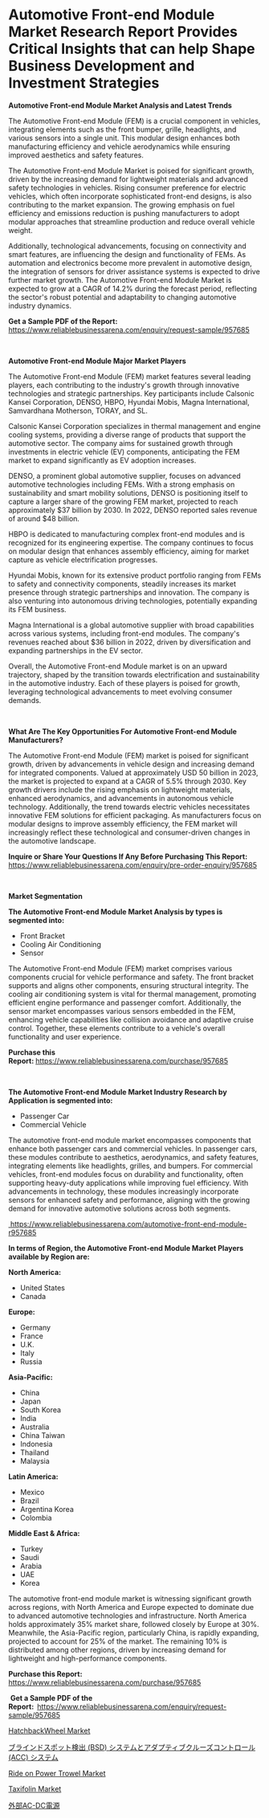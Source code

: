 <p><h1>Automotive Front-end Module Market Research Report Provides Critical Insights that can help Shape Business Development and Investment Strategies</h1></p><p><strong>Automotive Front-end Module Market Analysis and Latest Trends</strong></p>
<p><p>The Automotive Front-end Module (FEM) is a crucial component in vehicles, integrating elements such as the front bumper, grille, headlights, and various sensors into a single unit. This modular design enhances both manufacturing efficiency and vehicle aerodynamics while ensuring improved aesthetics and safety features.</p><p>The Automotive Front-end Module Market is poised for significant growth, driven by the increasing demand for lightweight materials and advanced safety technologies in vehicles. Rising consumer preference for electric vehicles, which often incorporate sophisticated front-end designs, is also contributing to the market expansion. The growing emphasis on fuel efficiency and emissions reduction is pushing manufacturers to adopt modular approaches that streamline production and reduce overall vehicle weight.</p><p>Additionally, technological advancements, focusing on connectivity and smart features, are influencing the design and functionality of FEMs. As automation and electronics become more prevalent in automotive design, the integration of sensors for driver assistance systems is expected to drive further market growth. The Automotive Front-end Module Market is expected to grow at a CAGR of 14.2% during the forecast period, reflecting the sector's robust potential and adaptability to changing automotive industry dynamics.</p></p>
<p><strong>Get a Sample PDF of the Report:&nbsp;</strong> <a href="https://www.reliablebusinessarena.com/enquiry/request-sample/957685">https://www.reliablebusinessarena.com/enquiry/request-sample/957685</a></p>
<p>&nbsp;</p>
<p><strong>Automotive Front-end Module Major Market Players</strong></p>
<p><p>The Automotive Front-end Module (FEM) market features several leading players, each contributing to the industry's growth through innovative technologies and strategic partnerships. Key participants include Calsonic Kansei Corporation, DENSO, HBPO, Hyundai Mobis, Magna International, Samvardhana Motherson, TORAY, and SL.</p><p>Calsonic Kansei Corporation specializes in thermal management and engine cooling systems, providing a diverse range of products that support the automotive sector. The company aims for sustained growth through investments in electric vehicle (EV) components, anticipating the FEM market to expand significantly as EV adoption increases.</p><p>DENSO, a prominent global automotive supplier, focuses on advanced automotive technologies including FEMs. With a strong emphasis on sustainability and smart mobility solutions, DENSO is positioning itself to capture a larger share of the growing FEM market, projected to reach approximately $37 billion by 2030. In 2022, DENSO reported sales revenue of around $48 billion.</p><p>HBPO is dedicated to manufacturing complex front-end modules and is recognized for its engineering expertise. The company continues to focus on modular design that enhances assembly efficiency, aiming for market capture as vehicle electrification progresses.</p><p>Hyundai Mobis, known for its extensive product portfolio ranging from FEMs to safety and connectivity components, steadily increases its market presence through strategic partnerships and innovation. The company is also venturing into autonomous driving technologies, potentially expanding its FEM business.</p><p>Magna International is a global automotive supplier with broad capabilities across various systems, including front-end modules. The company's revenues reached about $36 billion in 2022, driven by diversification and expanding partnerships in the EV sector.</p><p>Overall, the Automotive Front-end Module market is on an upward trajectory, shaped by the transition towards electrification and sustainability in the automotive industry. Each of these players is poised for growth, leveraging technological advancements to meet evolving consumer demands.</p></p>
<p>&nbsp;</p>
<p><strong>What Are The Key Opportunities For Automotive Front-end Module Manufacturers?</strong></p>
<p><p>The Automotive Front-end Module (FEM) market is poised for significant growth, driven by advancements in vehicle design and increasing demand for integrated components. Valued at approximately USD 50 billion in 2023, the market is projected to expand at a CAGR of 5.5% through 2030. Key growth drivers include the rising emphasis on lightweight materials, enhanced aerodynamics, and advancements in autonomous vehicle technology. Additionally, the trend towards electric vehicles necessitates innovative FEM solutions for efficient packaging. As manufacturers focus on modular designs to improve assembly efficiency, the FEM market will increasingly reflect these technological and consumer-driven changes in the automotive landscape.</p></p>
<p><strong>Inquire or Share Your Questions If Any Before Purchasing This Report:</strong> <a href="https://www.reliablebusinessarena.com/enquiry/pre-order-enquiry/957685">https://www.reliablebusinessarena.com/enquiry/pre-order-enquiry/957685</a></p>
<p>&nbsp;</p>
<p><strong>Market Segmentation</strong></p>
<p><strong>The Automotive Front-end Module Market Analysis by types is segmented into:</strong></p>
<p><ul><li>Front Bracket</li><li>Cooling Air Conditioning</li><li>Sensor</li></ul></p>
<p><p>The Automotive Front-end Module (FEM) market comprises various components crucial for vehicle performance and safety. The front bracket supports and aligns other components, ensuring structural integrity. The cooling air conditioning system is vital for thermal management, promoting efficient engine performance and passenger comfort. Additionally, the sensor market encompasses various sensors embedded in the FEM, enhancing vehicle capabilities like collision avoidance and adaptive cruise control. Together, these elements contribute to a vehicle's overall functionality and user experience.</p></p>
<p><strong>Purchase this Report:&nbsp;</strong><a href="https://www.reliablebusinessarena.com/purchase/957685">https://www.reliablebusinessarena.com/purchase/957685</a></p>
<p>&nbsp;</p>
<p><strong>The Automotive Front-end Module Market Industry Research by Application is segmented into:</strong></p>
<p><ul><li>Passenger Car</li><li>Commercial Vehicle</li></ul></p>
<p><p>The automotive front-end module market encompasses components that enhance both passenger cars and commercial vehicles. In passenger cars, these modules contribute to aesthetics, aerodynamics, and safety features, integrating elements like headlights, grilles, and bumpers. For commercial vehicles, front-end modules focus on durability and functionality, often supporting heavy-duty applications while improving fuel efficiency. With advancements in technology, these modules increasingly incorporate sensors for enhanced safety and performance, aligning with the growing demand for innovative automotive solutions across both segments.</p></p>
<p><a href="https://www.reliablebusinessarena.com/automotive-front-end-module-r957685">&nbsp;https://www.reliablebusinessarena.com/automotive-front-end-module-r957685</a></p>
<p><strong>In terms of Region, the Automotive Front-end Module Market Players available by Region are:</strong></p>
<p>
    <p> <strong> North America: </strong>
        <ul>
            <li>United States</li>
            <li>Canada</li>
        </ul>
        </p> 
    <p> <strong> Europe: </strong>
        <ul>
            <li>Germany</li>
            <li>France</li>
            <li>U.K.</li>
            <li>Italy</li>
            <li>Russia</li>
        </ul>
        </p> 
    <p> <strong> Asia-Pacific: </strong>
        <ul>
            <li>China</li>
            <li>Japan</li>
            <li>South Korea</li>
            <li>India</li>
            <li>Australia</li>
            <li>China Taiwan</li>
            <li>Indonesia</li>
            <li>Thailand</li>
            <li>Malaysia</li>
        </ul>
        </p> 
    <p> <strong> Latin America: </strong>
        <ul>
            <li>Mexico</li>
            <li>Brazil</li>
            <li>Argentina Korea</li>
            <li>Colombia</li>
        </ul>
        </p> 
    <p> <strong> Middle East & Africa: </strong>
        <ul>
            <li>Turkey</li>
            <li>Saudi</li>
            <li>Arabia</li>
            <li>UAE</li>
            <li>Korea</li>
        </ul>
    </p>
    </p>
<p><p>The automotive front-end module market is witnessing significant growth across regions, with North America and Europe expected to dominate due to advanced automotive technologies and infrastructure. North America holds approximately 35% market share, followed closely by Europe at 30%. Meanwhile, the Asia-Pacific region, particularly China, is rapidly expanding, projected to account for 25% of the market. The remaining 10% is distributed among other regions, driven by increasing demand for lightweight and high-performance components.</p></p>
<p><strong>Purchase this Report: </strong><a href="https://www.reliablebusinessarena.com/purchase/957685">https://www.reliablebusinessarena.com/purchase/957685</a></p>
<p>&nbsp;<strong>Get a Sample PDF of the Report:&nbsp;&nbsp;</strong><a href="https://www.reliablebusinessarena.com/enquiry/request-sample/957685">https://www.reliablebusinessarena.com/enquiry/request-sample/957685</a></p>
<p><strong></strong></p>
<p><p><a href="https://issuu.com/reportprime-2/docs/hatchbackwheel-market-size-2030.ppt_2431e53449e7ed">HatchbackWheel Market</a></p><p><a href="https://medium.com/@dfg5fff/blind-spot-detection-bsd-system-and-adaptive-cruise-control-acc-system-da7bae98c801">ブラインドスポット検出 (BSD) システムとアダプティブクルーズコントロール (ACC) システム</a></p><p><a href="https://medium.com/@mariedawsonv3/market-trends-in-the-global-ride-on-power-trowel-market-forecast-and-analysis-2024-2031-5c499ebf9ee9">Ride on Power Trowel Market</a></p><p><a href="https://medium.com/@dellkoepp_34276/the-global-market-overview-of-the-taxifolin-market-provides-a-unique-perspective-on-the-key-e3ebebc74b19">Taxifolin Market</a></p><p><a href="https://medium.com/@dfg5fff/external-ac-dc-power-market-%E3%81%AF-%E3%82%B3%E3%82%B9%E3%83%88%E7%AE%A1%E7%90%86%E3%81%A8%E5%8A%B9%E7%8E%87%E5%90%91%E4%B8%8A%E3%82%92%E5%84%AA%E5%85%88%E3%81%97%E3%81%BE%E3%81%99-%E3%81%95%E3%82%89%E3%81%AB-%E5%A0%B1%E5%91%8A%E6%9B%B8%E3%81%AF%E5%B8%82%E5%A0%B4%E3%81%AE%E9%9C%80%E8%A6%81%E9%9D%A2%E3%81%A8%E4%BE%9B%E7%B5%A6%E9%9D%A2%E3%81%AE%E4%B8%A1%E6%96%B9%E3%82%92%E3%82%AB%E3%83%90%E3%83%BC%E3%81%97%E3%81%A6%E3%81%84%E3%81%BE%E3%81%99-external-ac-dc-a8ef0b8edc80">外部AC-DC電源</a></p></p>